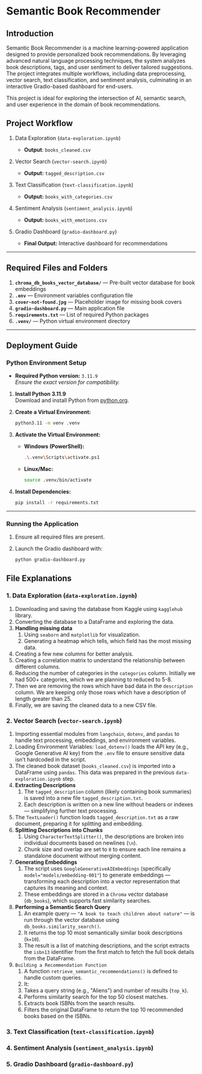 # Semantic Book Recommender

## Introduction

Semantic Book Recommender is a machine learning-powered application designed to provide personalized book recommendations. By leveraging advanced natural language processing techniques, the system analyzes book descriptions, tags, and user sentiment to deliver tailored suggestions. The project integrates multiple workflows, including data preprocessing, vector search, text classification, and sentiment analysis, culminating in an interactive Gradio-based dashboard for end-users.

This project is ideal for exploring the intersection of AI, semantic search, and user experience in the domain of book recommendations.

## Project Workflow

1. Data Exploration (`data-exploration.ipynb`)
   - **Output**: `books_cleaned.csv`  

2. Vector Search (`vector-search.ipynb`)
   - **Output:** `tagged_description.csv`  

3. Text Classification (`text-classification.ipynb`)
   - **Output:** `books_with_categories.csv`  

4. Sentiment Analysis (`sentiment_analysis.ipynb`)
   - **Output:** `books_with_emotions.csv`  

5. Gradio Dashboard (`gradio-dashboard.py`)
   - **Final Output:** Interactive dashboard for recommendations  

---

## Required Files and Folders

1. **`chroma_db_books_vector_database/`** — Pre-built vector database for book embeddings  
2. **`.env`** — Environment variables configuration file  
3. **`cover-not-found.jpg`** — Placeholder image for missing book covers  
4. **`gradio-dashboard.py`** — Main application file  
5. **`requirements.txt`** — List of required Python packages  
6. **`.venv/`** — Python virtual environment directory  

---

## Deployment Guide

### Python Environment Setup

- **Required Python version:** `3.11.9`  
  *Ensure the exact version for compatibility.*

1. **Install Python 3.11.9**  
   Download and install Python from [python.org](https://www.python.org/downloads/release/python-3119/).  

2. **Create a Virtual Environment:**  

   ```bash
   python3.11 -m venv .venv
   ```

3. **Activate the Virtual Environment:**  

   - **Windows (PowerShell):**

     ```bash
     .\.venv\Scripts\activate.ps1
     ```

   - **Linux/Mac:**

     ```bash
     source .venv/bin/activate
     ```

4. **Install Dependencies:**  

   ```bash
   pip install -r requirements.txt
   ```

---

### Running the Application

1. Ensure all required files are present.
2. Launch the Gradio dashboard with:  

   ```bash
   python gradio-dashboard.py
   ```

## File Explanations

### 1. Data Exploration (`data-exploration.ipynb`)

1. Downloading and saving the database from Kaggle using `kagglehub` library.
2. Converting the database to a DataFrame and exploring the data.
3. **Handling missing data**
   1. Using `seaborn` and `matplotlib` for visualization.
   2. Generating a heatmap which tells, which field has the most missing data.
4. Creating a few new columns for better analysis.
5. Creating a correlation matrix to understand the relationship between different columns.
6. Reducing the number of categories in the `categories` column. Initially we had 500+ categories, which we are planning to reduced to 5-8.
7. Then we are removing the rows which have bad data in the `description` column. We are keeping only those rows which have a description of length greater than 25.
8. Finally, we are saving the cleaned data to a new CSV file.

### 2. Vector Search (`vector-search.ipynb`)

1. Importing essential modules from `langchain`, `dotenv`, and `pandas` to handle text processing, embeddings, and environment variables.
2. Loading Environment Variables: `load_dotenv()` loads the API key (e.g., Google Generative AI key) from the `.env` file to ensure sensitive data isn’t hardcoded in the script.
3. The cleaned book dataset (`books_cleaned.csv`) is imported into a DataFrame using `pandas`. This data was prepared in the previous `data-exploration.ipynb` step.
4. **Extracting Descriptions**
   1. The `tagged_description` column (likely containing book summaries) is saved into a new file `tagged_description.txt`.
   2. Each description is written on a new line without headers or indexes — simplifying further text processing.
5. The `TextLoader()` function loads `tagged_description.txt` as a raw document, preparing it for splitting and embedding.
6. **Splitting Descriptions into Chunks**
   1. Using `CharacterTextSplitter()`, the descriptions are broken into individual documents based on newlines (`\n`).
   2. Chunk size and overlap are set to `0` to ensure each line remains a standalone document without merging content.
7. **Generating Embeddings**
   1. The script uses `GoogleGenerativeAIEmbeddings` (specifically `model="models/embedding-001"`) to generate embeddings — transforming each description into a vector representation that captures its meaning and context.
   2. These embeddings are stored in a `Chroma` vector database (`db_books`), which supports fast similarity searches.
8. **Performing a Semantic Search Query**
   1. An example query — `"A book to teach children about nature"` — is run through the vector database using `db_books.similarity_search()`.
   2. It returns the top 10 most semantically similar book descriptions (`k=10`).
   3. The result is a list of matching descriptions, and the script extracts the `isbn13` identifier from the first match to fetch the full book details from the DataFrame.
9. `Building a Recommendation Function`
   1. A function `retrieve_semantic_recommendations()` is defined to handle custom queries.
   2. It:
   3. Takes a query string (e.g., "Aliens") and number of results (`top_k`).
   4. Performs similarity search for the top 50 closest matches.
   5. Extracts book ISBNs from the search results.
   6. Filters the original DataFrame to return the top 10 recommended books based on the ISBNs.

### 3. Text Classification (`text-classification.ipynb`)

### 4. Sentiment Analysis (`sentiment_analysis.ipynb`)

### 5. Gradio Dashboard (`gradio-dashboard.py`)
